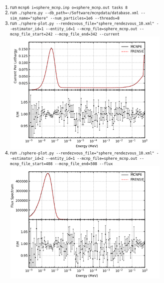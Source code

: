 1. run `mcnp6 i=sphere_mcnp.inp o=sphere_mcnp.out tasks 8`
2. run `./sphere.py --db_path=~/Software/mcnpdata/database.xml --sim_name="sphere" --num_particles=1e6 --threads=8`
3. run `./sphere-plot.py --rendezvous_file="sphere_rendezvous_10.xml" --estimator_id=1 --entity_id=1 --mcnp_file=sphere_mcnp.out --mcnp_file_start=242 --mcnp_file_end=342 --current`
![H1 Sphere @ 293.6K](h1_sphere_current.png "H1 Sphere @ 293.6 K")
4. run `./sphere-plot.py --rendezvous_file="sphere_rendezvous_10.xml" --estimator_id=2 --entity_id=1 --mcnp_file=sphere_mcnp.out --mcnp_file_start=408 --mcnp_file_end=508 --flux`
![H1 Sphere @ 293.6K](h1_sphere_flux.png "H1 Sphere @ 293.6 K")